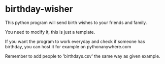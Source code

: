 # birthday-wisher

This python program will send birth wishes to your friends and family.

You need to modify it, this is just a template.

If you want the program to work everyday and check if someone has birthday, you can host it for example on pythonanywhere.com

Remember to add people to 'birthdays.csv' the same way as given example.
